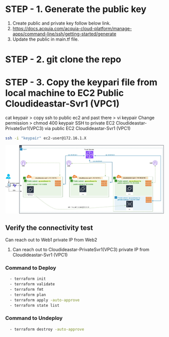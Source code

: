 # STEP - 1. Generate the public key


1. Create public and private key follow below link.
2. https://docs.acquia.com/acquia-cloud-platform/manage-apps/command-line/ssh/getting-started/generate
3. Update the public in main.tf file.  

# STEP - 2. git clone the repo

# STEP - 3. Copy the keypari file from local machine to EC2 Public Cloudideastar-Svr1 (VPC1)

cat keypair > copy
ssh to public ec2 and past there > vi keypair
Change permission > chmod 400 keypair
SSH to private EC2 Cloudideastar-PrivateSvr1(VPC3) via public EC2 Cloudideastar-Svr1 (VPC1)
```bash
ssh -i "keypair" ec2-user@172.16.1.X
```  
![header image](transitgateway.jpg)

## Verify the connectivity test

Can reach out to Web1 private IP from Web2
1. Can reach out to Cloudideastar-PrivateSvr1(VPC3) private IP from Cloudideastar-Svr1 (VPC1)



### Command to Deploy
```bash
  - terraform init
  - terraform validate
  - terraform fmt
  - terraform plan
  - terraform apply -auto-approve
  - terraform state list
```  
### Command to Undeploy  
```bash
  - terraform destroy -auto-approve
```  
